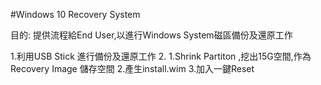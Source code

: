 #Windows 10 Recovery System

目的: 提供流程給End User,以進行Windows System磁區備份及還原工作

1.利用USB Stick 進行備份及還原工作 2. 1.Shrink Partiton ,挖出15G空間,作為Recovery Image 儲存空間 2.產生install.wim 3.加入一鍵Reset
